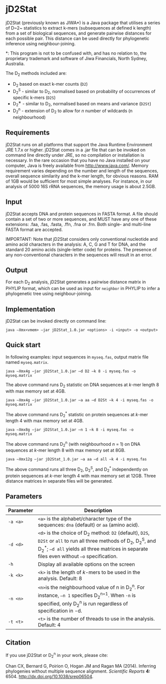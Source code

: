 # jD2Stat
jD2Stat (previously known as JIWA*) is a Java package that utilises a series of D~2~ statistics to
extract k-mers (subsequences at defined k length) from a set of biological sequences, and generate
pairwise distances for each possible pair. This distance can be used directly for phylogenetic inference
using neighbour-joining.

*: This program is not to be confused with, and has no relation to, the proprietary trademark and
software of Jiwa Financials, North Sydney, Australia.

The D<sub>2</sub> methods included are:
- D<sub>2</sub> based on exact k-mer counts (<code>D2</code>)
- D<sub>2</sub><sup>S</sup> - similar to D<sub>2</sub>, normalised based on probability of occurrences of specific k-mers (<code>D2S</code>)
- D<sub>2</sub><sup>∗</sup> - similar to D<sub>2</sub>, normalised based on means and variance (<code>D2St</code>)
- D<sub>2</sub><sup>n</sup> - extension of D<sub>2</sub> to allow for *n* number of wildcards (n neighbourhood)

## Requirements
jD2Stat runs on all platforms that support the Java Runtime Environment JRE 1.7.x or higher. jD2Stat
comes in a .jar file that can be invoked on command line directly under JRE, so no compilation or
installation is necessary. In the rare occasion that you have no Java installed on your computer, Java
is freely available from http://www.java.com/.
Memory requirement varies depending on the number and length of the sequences, overall sequence
similarity and the k-mer length, for obvious reasons. RAM of 1GB would be sufficient for most
simple analyses. For instance, in our analysis of 5000 16S rRNA sequences, the memory usage is
about 2.5GB.

## Input
jD2Stat accepts DNA and protein sequences in FASTA format. A file should contain a set of two or
more sequences, and MUST have any one of these extensions: .faa, .fas, .fasta, .ffn, .fna or .frn. Both
single- and multi-line FASTA format are accepted.

IMPORTANT: Note that jD2Stat considers only conventional nucleotide and amino acid characters in the analysis: A, C, G and T for DNA, and the standard 20 amino acids (single-letter code) for proteins. The presence of any non-conventional characters in the sequences will result in an error.

## Output
For each D<sub>2</sub> analysis, jD2Stat generates a pairwise distance matrix in PHYLIP format, which can be
used as input for <code>neighbor</code> in PHYLIP to infer a phylogenetic tree using neighbour-joining.

## Implementation
jD2Stat can be invoked directly on command line:
```
java –Xmx<vmem> –jar jD2Stat_1.0.jar <options> -i <input> -o <output>
```
## Quick start

In following examples: input sequences in <code>myseq.fas</code>, output matrix file named <code>myseq.matrix</code>.
```
java –Xmx4g –jar jD2Stat_1.0.jar –d D2 –k 8 -i myseq.fas -o myseq.matrix
```

The above command runs D<sub>2</sub> statistic on DNA sequences at *k*-mer length 8 with max memory set at 4GB.

```
java –Xmx4g –jar jD2Stat_1.0.jar –a aa –d D2St –k 4 -i myseq.fas -o myseq.matrix
```

The above command runs D<sub>2</sub><sup>*</sup> statistic on protein sequences at *k*-mer length 4 with max memory set at 4GB.

```
java –Xmx8g –jar jD2Stat_1.0.jar –n 1 –k 8 -i myseq.fas -o myseq.matrix
```

The above command runs D<sub>2</sub><sup>n</sup> (with neighbourhood *n* = 1) on DNA sequences at *k*-mer length 8 with max memory set at 8GB.

```
java –Xmx12g –jar jD2Stat_1.0.jar –a aa –d all –k 4 -i myseq.fas
```

The above command runs all three D<sub>2</sub>, D<sub>2</sub><sup>S</sup>, and D<sub>2</sub><sup>*</sup> independently on protein sequences at *k*-mer length 4 with max memory set at 12GB. Three distance matrices in separate files will be generated.

## Parameters

| Parameter | Description |
| --- | --- | 
| ```-a <a>```      | ```<a>``` is the alphabet/character type of the sequences: ```dna``` (default) or ```aa``` (amino acid). |
| ```-d <d>```      | ```<d>``` is the choice of D<sub>2</sub> method: ```D2``` (default), ```D2S```, ```D2St``` or ```all``` to run all three methods of D<sub>2</sub>, D<sub>2</sub><sup>S</sup>, and D<sub>2</sub><sup>*</sup>; ```–d all``` yields all three matrices in separate files even without ```–o``` specification. |
| ```-h```          | Display all available options on the screen        |
| ```-k <k>```      | ```<k>``` is the length of *k*-mers to be used in the analysis. Default: 8 |
| ```-n <n>```      | ```<n>```is the neighbourhood value of n in D<sub>2</sub><sup>n</sup>. For instance, ```–n 1``` specifies D<sub>2</sub><sup>n=1</sup>. When ```-n``` is specified, only D<sub>2</sub><sup>n</sup> is run regardless of specification in -d. |
| ```-t <t>```      | ```<t>``` is the number of threads to use in the analysis. Default: 4 |

## Citation
If you use jD2Stat or D<sub>2</sub><sup>n</sup> in your work, please cite:

Chan CX, Bernard G, Poirion O, Hogan JM and Ragan MA (2014). Inferring phylogenies without multiple sequence alignment. *Scientific Reports* **4:** 6504. http://dx.doi.org/10.1038/srep06504.
